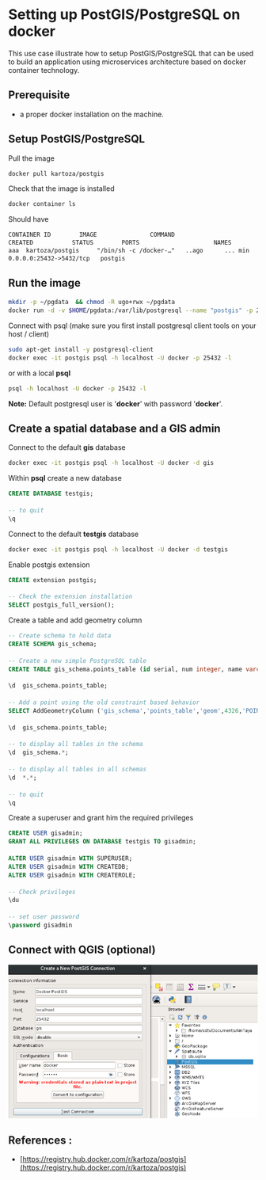# Setting up PostGIS/PostgreSQL on docker

This use case illustrate how to setup PostGIS/PostgreSQL that can be used to build an application using microservices architecture based on docker container technology.

## Prerequisite 

- a proper docker installation on the machine.

## Setup PostGIS/PostgreSQL

Pull the image
```bash 
docker pull kartoza/postgis
```

Check that the image is installed
```bash
docker container ls 
```
Should have 
```
CONTAINER ID        IMAGE               COMMAND                  CREATED           STATUS        PORTS                     NAMES
aaa  kartoza/postgis     "/bin/sh -c /docker-…"   ..ago      ... min       0.0.0.0:25432->5432/tcp   postgis
```

## Run the image

```bash
mkdir -p ~/pgdata  && chmod -R ugo+rwx ~/pgdata
docker run -d -v $HOME/pgdata:/var/lib/postgresql --name "postgis" -p 25432:5432 -d -t kartoza/postgis
```

Connect with psql (make sure you first install postgresql client tools on your host / client)
```bash
sudo apt-get install -y postgresql-client
docker exec -it postgis psql -h localhost -U docker -p 25432 -l
```

or with a local **psql** 
```bash
psql -h localhost -U docker -p 25432 -l
```

**Note:** Default postgresql user is '**docker**' with password '**docker**'.

## Create a spatial database and a GIS admin

Connect to the default **gis** database
```bash
docker exec -it postgis psql -h localhost -U docker -d gis
```

Within **psql** create a new database
```sql
CREATE DATABASE testgis;

-- to quit
\q
```

Connect to the default **testgis** database
```bash
docker exec -it postgis psql -h localhost -U docker -d testgis
```

Enable postgis extension

```sql
CREATE extension postgis;

-- Check the extension installation
SELECT postgis_full_version();
```

Create a table and add geometry column 
```sql
-- Create schema to hold data
CREATE SCHEMA gis_schema;

-- Create a new simple PostgreSQL table
CREATE TABLE gis_schema.points_table (id serial, num integer, name varchar);

\d  gis_schema.points_table;

-- Add a point using the old constraint based behavior
SELECT AddGeometryColumn ('gis_schema','points_table','geom',4326,'POINT',2, false);

\d  gis_schema.points_table;

-- to display all tables in the schema
\d  gis_schema.*;

-- to display all tables in all schemas
\d  *.*;

-- to quit
\q
```

Create a superuser and grant him the required privileges
```sql
CREATE USER gisadmin;
GRANT ALL PRIVILEGES ON DATABASE testgis TO gisadmin;

ALTER USER gisadmin WITH SUPERUSER;
ALTER USER gisadmin WITH CREATEDB;
ALTER USER gisadmin WITH CREATEROLE;

-- Check privileges
\du

-- set user password
\password gisadmin
``` 

## Connect with QGIS (optional)

![](./images/connect-with-qgis.png)


## References : 

- [https://registry.hub.docker.com/r/kartoza/postgis](https://registry.hub.docker.com/r/kartoza/postgis)
